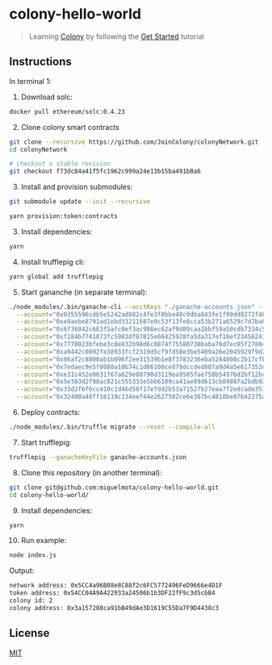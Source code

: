 # colony-hello-world

> Learning [Colony](https://colony.io/) by following the [Get Started](https://docs.colony.io/colonyjs/docs-get-started/) tutorial

## Instructions

In terminal 1:

1. Download solc:

  ```bash
  docker pull ethereum/solc:0.4.23
  ```

2. Clone colony smart contracts

  ```bash
  git clone --recursive https://github.com/JoinColony/colonyNetwork.git
  cd colonyNetwork

  # checkout a stable revision
  git checkout f73dc84a41f5fc1962c999a24e13b15ba491b8a6
  ```

3. Install and provision submodules:

  ```bash
  git submodule update --init --recursive

  yarn provision:token:contracts
  ```

3. Install dependencies:

  ```bash
  yarn
  ```

4. Install trufflepig cli:

  ```bash
  yarn global add trufflepig
  ```

5. Start gananche (in separate terminal):

  ```bash
  ./node_modules/.bin/ganache-cli --acctKeys "./ganache-accounts.json" --noVMErrorsOnRPCResponse --gasLimit 6721975 \
    --account="0x0355596cdb5e5242ad082c4fe3f8bbe48c9dba843fe1f99dd8272f487e70efae, 100000000000000000000" \
    --account="0xe9aebe8791ad1ebd33211687e9c53f13fe8cca53b271a6529c7d7ba05eda5ce2, 100000000000000000000" \
    --account="0x6f36842c663f5afc0ef3ac986ec62af9d09caa1bbf59a50cdb7334c9cc880e65, 100000000000000000000" \
    --account="0xf184b7741073fc5983df87815e66425928fa5da317ef18ef23456241019bd9c7, 100000000000000000000" \
    --account="0x7770023bfebe3c8e832b98d6c0874f75580730baba76d7ec05f2780444cc7ed3, 100000000000000000000" \
    --account="0xa9442c0092fe38933fcf2319d5cf9fd58e3be5409a26e2045929f9d2a16fb090, 100000000000000000000" \
    --account="0x06af2c8000ab1b096f2ee31539b1e8f3783236eba5284808c2b17cfb49f0f538, 100000000000000000000" \
    --account="0x7edaec9e5f8088a10b74c1d86108ce879dccded88fa9d4a5e617353d2a88e629, 100000000000000000000" \
    --account="0xe31c452e0631f67a629e88790d3119ea9505fae758b54976d2bf12bd8300ef4a, 100000000000000000000" \
    --account="0x5e383d2f98ac821c555333e5bb6109ca41ae89d613cb84887a2bdb933623c4e3, 100000000000000000000" \
    --account="0x33d2f6f6cc410c1d46d58f17efdd2b53a71527b27eaa7f2edcade351feb87425, 100000000000000000000" \
    --account="0x32400a48ff16119c134eef44e2627502ce6e367bc4810be07642275a9db47bf7, 100000000000000000000"
  ```

6. Deploy contracts:

  ```bash
  ./node_modules/.bin/truffle migrate --reset --compile-all
  ```

7. Start trufflepig:

  ```bash
  trufflepig --ganacheKeyFile ganache-accounts.json
  ```

8. Clone this repository (in another terminal):

  ```bash
  git clone git@github.com:miguelmota/colony-hello-world.git
  cd colony-hello-world/
  ```

9. Install dependencies:

  ```bash
  yarn
  ```

10. Run example:

  ```bash
  node index.js
  ```

  Output:

  ```bash
  network address: 0x5CC4a96B08e8C88f2c6FC5772496FeD9666e4D1F
  token address: 0x54CC04A9A422933a24506b1b3DF22fF9c3d5cbB4
  colony id: 2
  colony address: 0x3a157280ca91bB49dAe3D1619C55Da7F9D4438c3
  ```

## License

[MIT](LICENSE)
